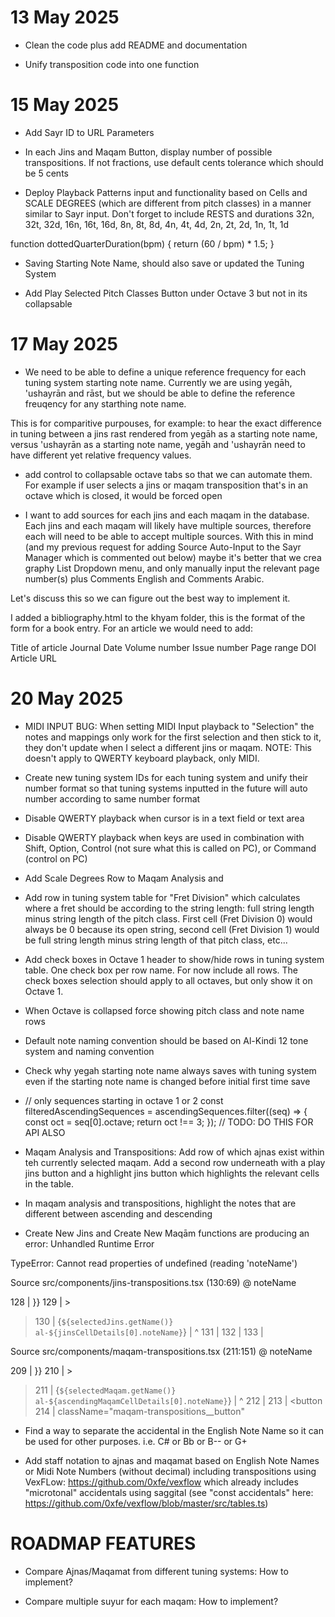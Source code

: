 # 13 May 2025
- Clean the code plus add README and documentation

- Unify transposition code into one function

# 15 May 2025
- Add Sayr ID to URL Parameters

- In each Jins and Maqam Button, display number of possible transpositions. If not fractions, use default cents tolerance which should be 5 cents

- Deploy Playback Patterns input and functionality based on Cells and SCALE DEGREES (which are different from pitch classes) in a manner similar to Sayr input. Don't forget to include RESTS and durations 32n, 32t, 32d, 16n, 16t, 16d, 8n, 8t, 8d, 4n, 4t, 4d, 2n, 2t, 2d, 1n, 1t, 1d

function dottedQuarterDuration(bpm) {
  return  (60 / bpm) * 1.5;
}

- Saving Starting Note Name, should also save or updated the Tuning System

- Add Play Selected Pitch Classes Button under Octave 3 but not in its collapsable <div>

# 17 May 2025
- We need to be able to define a unique reference frequency for each tuning system starting note name. Currently we are using yegāh, 'ushayrān and rāst, but we should be able to define the reference freuqency for any starthing note name. 

This is for comparitive purpouses, for example: to hear the exact difference in tuning between a jins rast rendered from yegāh as a starting note name, versus 'ushayrān as a starting note name, yegāh and 'ushayrān need to have different yet relative frequency values. 

- add control to collapsable octave tabs so that we can automate them. For example if user selects a jins or maqam transposition that's in an octave which is closed, it would be forced open

- I want to add sources for each jins and each maqam in the database. Each jins and each maqam will likely have multiple sources, therefore each will need to be able to accept multiple sources. With this in mind (and my previous request for adding Source Auto-Input to the Sayr Manager which is commented out below) maybe it's better that we crea  graphy List Dropdown menu, and only manually input the relevant page number(s) plus Comments English and Comments Arabic.

Let's discuss this so we can figure out the best way to implement it. 

I added a bibliography.html to the khyam folder, this is the format of the form for a book entry.
For an article we would need to add:

Title of article
Journal
Date
Volume number
Issue number
Page range
DOI
Article URL


<!-- 
- Add Source Auto-Input Button to Sayr Manager:

Creator (English): Al-Shawwā, Sāmī
Creator (Arabic): الشوّا، سامي
Source (English): Al-Qawa’id Al-Faniyya Fi Al-musica Al-Sharqiyyah Wal Gharbiyyah. Cairo: Jibra’īl Jabrā.
Source (Arabic): القواعد الفنية في الموسيقى الشرقيّة والغربيّة
Year: 1946

- Add Suyur Select Buttons to Sayr Manager
 -->

# 20 May 2025
- MIDI INPUT BUG: When setting MIDI Input playback to "Selection" the notes and mappings only work for the first selection and then stick to it, they don't update when I select a different jins or maqam. NOTE: This doesn't apply to QWERTY keyboard playback, only MIDI.

- Create new tuning system IDs for each tuning system and unify their number format so that tuning systems inputted in the future will auto number according to same number format

- Disable QWERTY playback when cursor is in a text field or text area

- Disable QWERTY playback when keys are used in combination with Shift, Option, Control (not sure what this is called on PC), or Command (control on PC)

- Add Scale Degrees Row to Maqam Analysis and 
- Add row in tuning system table for "Fret Division" which calculates where a fret should be according to the string length: full string length minus string length of the pitch class. First cell (Fret Division 0) would always be 0 because its open string, second cell (Fret Division 1) would be full string length minus string length of that pitch class, etc...

- Add check boxes in Octave 1 header to show/hide rows in tuning system table. One check box per row name. For now include all rows. The check boxes selection should apply to all octaves, but only show it on Octave 1.

- When Octave is collapsed force showing pitch class and note name rows

- Default note naming convention should be based on Al-Kindi 12 tone system and naming convention

- Check why yegah starting note name always saves with tuning system even if the starting note name is changed before initial first time save 

- // only sequences starting in octave 1 or 2
  const filteredAscendingSequences = ascendingSequences.filter((seq) => {
    const oct = seq[0].octave;
    return oct !== 3;
  });
  // TODO: DO THIS FOR API ALSO

- Maqam Analysis and Transpositions: Add row of which ajnas exist within teh currently selected maqam. Add a second row underneath with a play jins button and a highlight jins button which highlights the relevant cells in the table.

- In maqam analysis and transpositions, highlight the notes that are different between ascending and descending

- Create New Jins and Create New Maqām functions are producing an error:
Unhandled Runtime Error

TypeError: Cannot read properties of undefined (reading 'noteName')

Source
src/components/jins-transpositions.tsx (130:69) @ noteName

  128 |                 }}
  129 |               >
> 130 |                 {`${selectedJins.getName()} al-${jinsCellDetails[0].noteName}`}
      |                                                                     ^
  131 |               </button>
  132 |             </th>
  133 |             <th className="jins-transpositions__header">

  Source
src/components/maqam-transpositions.tsx (211:151) @ noteName

  209 |                 }}
  210 |               >
> 211 |                  <PlayCircleIcon className="maqam-transpositions__play-circle-icon" /> {`${selectedMaqam.getName()} al-${ascendingMaqamCellDetails[0].noteName}`}
      |                                                                                                                                                       ^
  212 |               </button>
  213 |               <button
  214 |                 className="maqam-transpositions__button"

- Find a way to separate the accidental in the English Note Name so it can be used for other purposes. i.e. C# or Bb or B-- or G+

- Add staff notation to ajnas and maqamat based on English Note Names or Midi Note Numbers (without decimal) including transpositions using VexFLow: https://github.com/0xfe/vexflow which already includes "microtonal" accidentals using saggital (see "const accidentals" here: https://github.com/0xfe/vexflow/blob/master/src/tables.ts)


# ROADMAP FEATURES
- Compare Ajnas/Maqamat from different tuning systems: How to implement?

- Compare multiple suyur for each maqam: How to implement?
